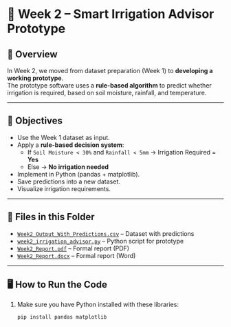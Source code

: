 # 🌱 Week 2 – Smart Irrigation Advisor Prototype

## 📌 Overview
In Week 2, we moved from dataset preparation (Week 1) to **developing a working prototype**.  
The prototype software uses a **rule-based algorithm** to predict whether irrigation is required, based on soil moisture, rainfall, and temperature.

---

## 🎯 Objectives
- Use the Week 1 dataset as input.  
- Apply a **rule-based decision system**:  
  - If `Soil Moisture < 30%` and `Rainfall < 5mm` → Irrigation Required = **Yes**  
  - Else → **No irrigation needed**  
- Implement in Python (pandas + matplotlib).  
- Save predictions into a new dataset.  
- Visualize irrigation requirements.  

---

## 📂 Files in this Folder
- [`Week2_Output_With_Predictions.csv`](./Week2_Output_With_Predictions.csv) – Dataset with predictions  
- [`week2_irrigation_advisor.py`](./week2_irrigation_advisor.py) – Python script for prototype  
- [`Week2_Report.pdf`](./Week2_Report.pdf) – Formal report (PDF)  
- [`Week2_Report.docx`](./Week2_Report.docx) – Formal report (Word)  

---

## 🖥️ How to Run the Code
1. Make sure you have Python installed with these libraries:
   ```bash
   pip install pandas matplotlib
